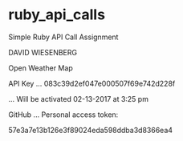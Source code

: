 # ruby_api_calls
Simple Ruby API Call Assignment

DAVID WIESENBERG

Open Weather Map 

API Key   …   083c39d2ef047e000507f69e742d228f

   ...  Will be activated 02-13-2017 at 3:25 pm


GitHub ... Personal access token: 

   57e3a7e13b126e3f89024eda598ddba3d8366ea4
   